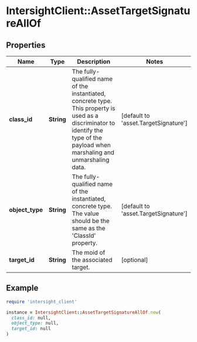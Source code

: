 # IntersightClient::AssetTargetSignatureAllOf

## Properties

| Name | Type | Description | Notes |
| ---- | ---- | ----------- | ----- |
| **class_id** | **String** | The fully-qualified name of the instantiated, concrete type. This property is used as a discriminator to identify the type of the payload when marshaling and unmarshaling data. | [default to &#39;asset.TargetSignature&#39;] |
| **object_type** | **String** | The fully-qualified name of the instantiated, concrete type. The value should be the same as the &#39;ClassId&#39; property. | [default to &#39;asset.TargetSignature&#39;] |
| **target_id** | **String** | The moid of the associated target. | [optional] |

## Example

```ruby
require 'intersight_client'

instance = IntersightClient::AssetTargetSignatureAllOf.new(
  class_id: null,
  object_type: null,
  target_id: null
)
```

